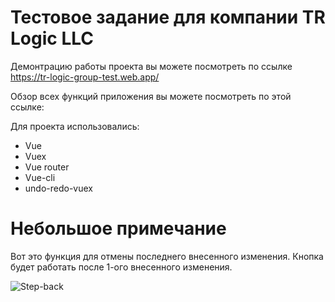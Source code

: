 # Тестовое задание для компании TR Logic LLC 

Демонтрацию работы проекта вы можете посмотреть по ссылке https://tr-logic-group-test.web.app/

Обзор всех функций приложения вы можете посмотреть по этой ссылке: 

Для проекта использовались:
* Vue
* Vuex
* Vue router
* Vue-cli
* undo-redo-vuex

# Небольшое примечание

Вот это функция для отмены последнего внесенного изменения. Кнопка будет работать после 1-ого внесенного изменения.

![Step-back](https://imgur.com/rAE1ZOx "отмены последнего внесенного изменения ")
